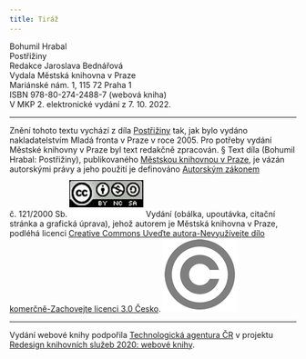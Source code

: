 ```yaml
---
title: Tiráž
---
```


Bohumil Hrabal    
Postřižiny  
Redakce Jaroslava Bednářová  
Vydala Městská knihovna v Praze  
Mariánské nám. 1, 115 72 Praha 1  
ISBN 978-80-274-2488-7 (webová kniha)  
V MKP 2. elektronické vydání z 7. 10. 2022.

***

Znění tohoto textu vychází z díla [Postřižiny](https://search.mlp.cz/cz/titul/postriziny/2647155/) tak, jak bylo vydáno nakladatelstvím Mladá fronta v Praze v roce 2005. Pro potřeby vydání Městské knihovny v Praze byl text redakčně zpracován.
§
Text díla (Bohumil Hrabal: Postřižiny), publikovaného [Městskou knihovnou v Praze](https://www.mlp.cz/cz/), je vázán autorskými právy a jeho použití je definováno [Autorským zákonem](https://www.mkcr.cz/predpisy-zakonu-709.html) č. 121/2000 Sb.
[![image001.jpg](./resources/image001_fmt.png)](https://creativecommons.org/licenses/by-nc-sa/3.0/cz/)
Vydání (obálka, upoutávka, citační stránka a grafická úprava), jehož autorem je Městská knihovna v Praze, podléhá licenci [Creative Commons Uveďte autora-Nevyužívejte dílo komerčně-Zachovejte licenci 3.0 Česko](https://creativecommons.org/licenses/by-nc-sa/3.0/cz/).
![image002.jpg](./resources/image002_fmt.png)

***

Vydání webové knihy podpořila [Technologická agentura ČR](https://www.tacr.cz/) v projektu [Redesign knihovních služeb 2020: webové knihy](https://starfos.tacr.cz/cs/project/TL04000391).